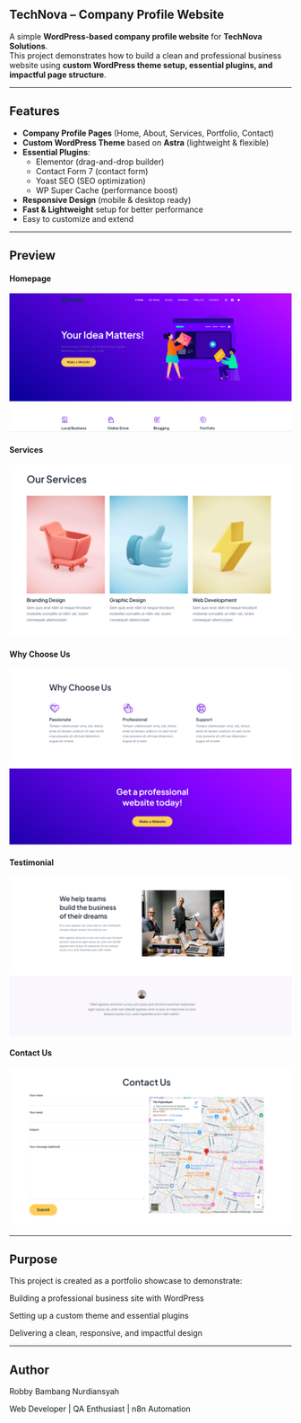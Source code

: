 
## TechNova – Company Profile Website

A simple **WordPress-based company profile website** for **TechNova Solutions**.  
This project demonstrates how to build a clean and professional business website using **custom WordPress theme setup, essential plugins, and impactful page structure**.

---

## Features

- **Company Profile Pages** (Home, About, Services, Portfolio, Contact)  
- **Custom WordPress Theme** based on **Astra** (lightweight & flexible)  
- **Essential Plugins**:
  - Elementor (drag-and-drop builder)
  - Contact Form 7 (contact form)
  - Yoast SEO (SEO optimization)
  - WP Super Cache (performance boost)
- **Responsive Design** (mobile & desktop ready)
- **Fast & Lightweight** setup for better performance
- Easy to customize and extend  

---

## Preview

#### Homepage
![Homepage Preview](screenshoot/Home.png)

#### Services
![Homepage Preview](screenshoot/Services.png)

#### Why Choose Us
![Homepage Preview](screenshoot/Choose.png)

#### Testimonial
![Homepage Preview](screenshoot/Testimonial.png)

#### Contact Us
![Homepage Preview](screenshoot/Contact.png)

---

## Purpose

This project is created as a portfolio showcase to demonstrate:

Building a professional business site with WordPress

Setting up a custom theme and essential plugins

Delivering a clean, responsive, and impactful design

---

## Author

Robby Bambang Nurdiansyah

Web Developer | QA Enthusiast | n8n Automation
